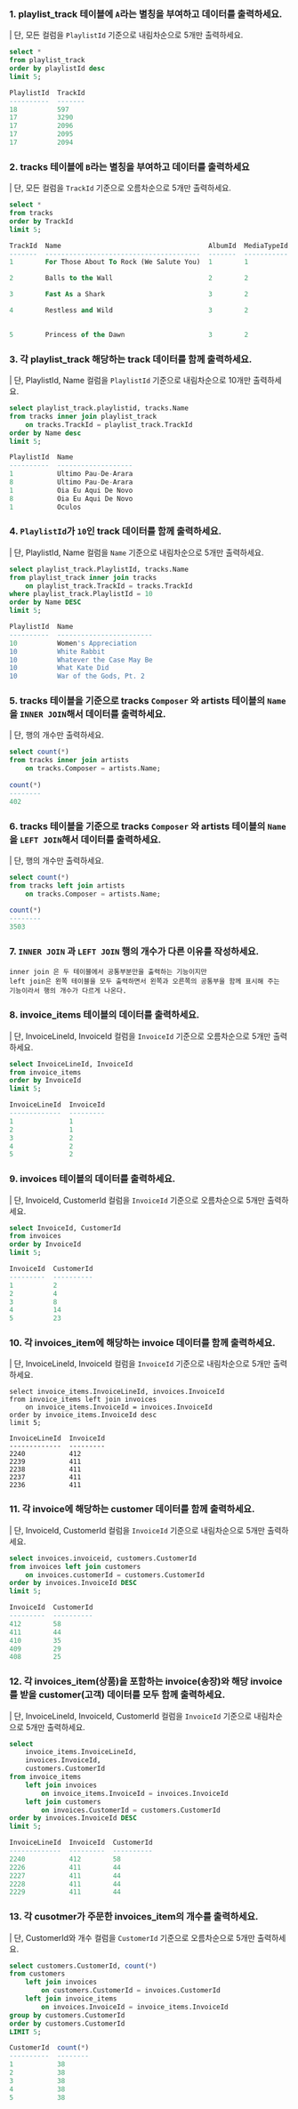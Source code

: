 ### 1. playlist_track 테이블에 `A`라는 별칭을 부여하고 데이터를 출력하세요.
| 단, 모든 컬럼을 `PlaylistId` 기준으로 내림차순으로 5개만 출력하세요.

```sql
select *
from playlist_track
order by playlistId desc
limit 5;

PlaylistId  TrackId
----------  -------
18          597
17          3290
17          2096
17          2095
17          2094
```

### 2. tracks 테이블에 `B`라는 별칭을 부여하고 데이터를 출력하세요
| 단, 모든 컬럼을 `TrackId` 기준으로 오름차순으로 5개만 출력하세요.
```sql
select *
from tracks
order by TrackId
limit 5;

TrackId  Name                                     AlbumId  MediaTypeId  GenreId  Composer                                                      Milliseconds  Bytes     UnitPrice 
-------  ---------------------------------------  -------  -----------  -------  ------------------------------------------------------------  ------------  --------  --------- 
1        For Those About To Rock (We Salute You)  1        1            1        Angus Young, Malcolm Young, Brian Johnson                     343719        11170334  0.99      

2        Balls to the Wall                        2        2            1                                                                      342562        5510424   0.99      

3        Fast As a Shark                          3        2            1        F. Baltes, S. Kaufman, U. Dirkscneider & W. Hoffman           230619        3990994   0.99      

4        Restless and Wild                        3        2            1        F. Baltes, R.A. Smith-Diesel, S. Kaufman, U. Dirkscneider &   252051        4331779   0.99      
                                                                                 W. Hoffman

5        Princess of the Dawn                     3        2            1        Deaffy & R.A. Smith-Diesel                                    375418        6290521   0.99
```

### 3. 각 playlist_track 해당하는 track 데이터를 함께 출력하세요.
| 단, PlaylistId, Name 컬럼을 `PlaylistId` 기준으로 내림차순으로 10개만 출력하세요. 

```sql
select playlist_track.playlistid, tracks.Name
from tracks inner join playlist_track
    on tracks.TrackId = playlist_track.TrackId
order by Name desc
limit 5;

PlaylistId  Name
----------  -------------------
1           Ultimo Pau-De-Arara
8           Ultimo Pau-De-Arara
1           Oia Eu Aqui De Novo
8           Oia Eu Aqui De Novo
1           Oculos
```

### 4. `PlaylistId`가 `10`인 track 데이터를 함께 출력하세요. 
| 단, PlaylistId, Name 컬럼을 `Name` 기준으로 내림차순으로 5개만 출력하세요.
```sql
select playlist_track.PlaylistId, tracks.Name
from playlist_track inner join tracks
    on playlist_track.TrackId = tracks.TrackId
where playlist_track.PlaylistId = 10
order by Name DESC
limit 5;

PlaylistId  Name
----------  ------------------------
10          Women's Appreciation
10          White Rabbit
10          Whatever the Case May Be
10          What Kate Did
10          War of the Gods, Pt. 2
```

### 5. tracks 테이블을 기준으로 tracks `Composer` 와 artists 테이블의 `Name`을 `INNER JOIN`해서 데이터를 출력하세요.
| 단, 행의 개수만 출력하세요.
```sql
select count(*)
from tracks inner join artists
    on tracks.Composer = artists.Name;
    
count(*)
--------
402
```

### 6. tracks 테이블을 기준으로 tracks `Composer` 와 artists 테이블의 `Name`을 `LEFT JOIN`해서 데이터를 출력하세요.
| 단, 행의 개수만 출력하세요.
```sql
select count(*)
from tracks left join artists
    on tracks.Composer = artists.Name;
    
count(*)
--------
3503
```

### 7. `INNER JOIN` 과 `LEFT JOIN` 행의 개수가 다른 이유를 작성하세요.
```plain
inner join 은 두 테이블에서 공통부분만을 출력하는 기능이지만 
left join은 왼쪽 테이블을 모두 출력하면서 왼쪽과 오른쪽의 공통부을 함께 표시해 주는 기능이라서 행의 개수가 다르게 나온다.
```

### 8. invoice_items 테이블의 데이터를 출력하세요.
| 단, InvoiceLineId, InvoiceId 컬럼을 `InvoiceId` 기준으로 오름차순으로 5개만 출력하세요.

```sql
select InvoiceLineId, InvoiceId
from invoice_items
order by InvoiceId
limit 5;

InvoiceLineId  InvoiceId
-------------  ---------
1              1
2              1
3              2
4              2
5              2
```

### 9. invoices 테이블의 데이터를 출력하세요.
| 단, InvoiceId, CustomerId 컬럼을 `InvoiceId` 기준으로 오름차순으로 5개만 출력하세요.
```sql
select InvoiceId, CustomerId
from invoices
order by InvoiceId
limit 5;

InvoiceId  CustomerId
---------  ----------
1          2
2          4
3          8
4          14
5          23
```

### 10. 각 invoices_item에 해당하는 invoice 데이터를 함께 출력하세요.
| 단, InvoiceLineId, InvoiceId 컬럼을 `InvoiceId` 기준으로 내림차순으로 5개만 출력하세요.

```sqlite
select invoice_items.InvoiceLineId, invoices.InvoiceId
from invoice_items left join invoices
    on invoice_items.InvoiceId = invoices.InvoiceId
order by invoice_items.InvoiceId desc
limit 5;

InvoiceLineId  InvoiceId
-------------  ---------
2240           412
2239           411
2238           411
2237           411
2236           411
```


### 11. 각 invoice에 해당하는 customer 데이터를 함께 출력하세요.
| 단, InvoiceId, CustomerId 컬럼을 `InvoiceId` 기준으로 내림차순으로 5개만 출력하세요.
```sql
select invoices.invoiceid, customers.CustomerId
from invoices left join customers
    on invoices.customerId = customers.CustomerId
order by invoices.InvoiceId DESC
limit 5;

InvoiceId  CustomerId
---------  ----------
412        58
411        44
410        35
409        29
408        25
```

### 12. 각 invoices_item(상품)을 포함하는 invoice(송장)와 해당 invoice를 받을 customer(고객) 데이터를 모두 함께 출력하세요.
| 단, InvoiceLineId, InvoiceId, CustomerId 컬럼을 `InvoiceId` 기준으로 내림차순으로 5개만 출력하세요.

```sql
select 
    invoice_items.InvoiceLineId,
    invoices.InvoiceId,
    customers.CustomerId
from invoice_items 
    left join invoices
        on invoice_items.InvoiceId = invoices.InvoiceId
    left join customers
        on invoices.CustomerId = customers.CustomerId
order by invoices.InvoiceId DESC
limit 5;

InvoiceLineId  InvoiceId  CustomerId
-------------  ---------  ----------
2240           412        58
2226           411        44
2227           411        44
2228           411        44
2229           411        44
```

### 13. 각 cusotmer가 주문한 invoices_item의 개수를 출력하세요.
| 단, CustomerId와 개수 컬럼을 `CustomerId` 기준으로 오름차순으로 5개만 출력하세요.

```sql
select customers.CustomerId, count(*)
from customers 
    left join invoices
        on customers.CustomerId = invoices.CustomerId
    left join invoice_items
        on invoices.InvoiceId = invoice_items.InvoiceId
group by customers.CustomerId
order by customers.CustomerId
LIMIT 5;

CustomerId  count(*)
----------  --------
1           38
2           38
3           38
4           38
5           38
```

